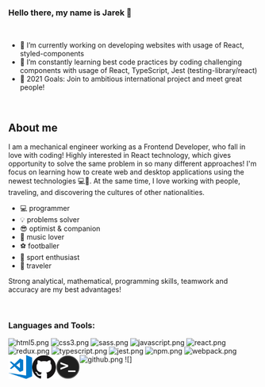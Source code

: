 ### Hello there, my name is Jarek 👋

<br />

- 🔭 I’m currently working on developing websites with usage of React, styled-components
- 🌱 I’m constantly learning best code practices by coding challenging components with usage of React, TypeScript, Jest (testing-library/react)
- 🥅 2021 Goals: Join to ambitious international project and meet great people!

<br />

## About me
I am a mechanical engineer working as a Frontend Developer, who fall in love with coding!
Highly interested in React technology, which gives opportunity to solve the same problem in so many different approaches!
I'm focus on learning how to create web and desktop applications using the newest technologies 💻📲. 
At the same time, I love working with people, traveling, and discovering the cultures of other nationalities.

- 💻 programmer 
- 💡 problems solver
- 😎 optimist & companion
- 🎵 music lover
- ⚽ footballer
- 🏃 sport enthusiast
- 🌴 traveler

Strong analytical, mathematical, programming skills, teamwork and accuracy are my best advantages!

<br />

### Languages and Tools:
![html5.png](https://i.postimg.cc/HsXsZ4Nm/icons8-html-5-48.png)
![css3.png](https://i.postimg.cc/25NgTMtd/icons8-css3-48.png)
![sass.png](https://i.postimg.cc/fRnHhXvD/icons8-sass-48.png)
![javascript.png](https://i.postimg.cc/ydMRShxN/icons8-javascript-48.png)
![react.png](https://i.postimg.cc/4dQKnDDW/icons8-react-native-48.png)
![redux.png](https://i.postimg.cc/QN6tPJhK/icons8-redux-48.png)
![typescript.png](https://i.postimg.cc/26RcCWY4/icons8-typescript-48.png)
![jest.png](https://i.postimg.cc/xCc0ZhxW/file-type-jest-snapshot-icon-130513.png)
![npm.png](https://i.postimg.cc/C5jVF09K/icons8-npm-48.png)
![webpack.png](https://i.postimg.cc/d01bXrBn/webpack-original-logo-icon-146300.png)
![github.png](https://i.postimg.cc/x1fPTs9T/github-logo-48.png)
![<img align="left" alt="Visual Studio Code" width="48px" src="https://raw.githubusercontent.com/github/explore/80688e429a7d4ef2fca1e82350fe8e3517d3494d/topics/visual-studio-code/visual-studio-code.png" />]
<img align="left" alt="GitHub" width="48px" src="https://raw.githubusercontent.com/github/explore/78df643247d429f6cc873026c0622819ad797942/topics/github/github.png" />
<img align="left" alt="Terminal" width="48px" src="https://raw.githubusercontent.com/github/explore/80688e429a7d4ef2fca1e82350fe8e3517d3494d/topics/terminal/terminal.png" />

<br />


